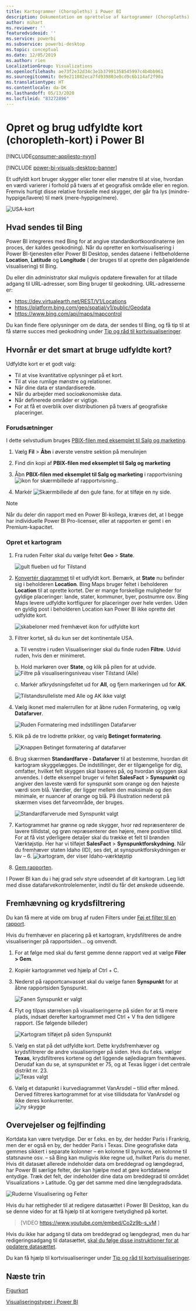 ```yaml
---
title: Kartogrammer (Choropleths) i Power BI
description: Dokumentation om oprettelse af kartogrammer (Choropleths) i Power BI
author: mihart
ms.reviewer: ''
featuredvideoid: ''
ms.service: powerbi
ms.subservice: powerbi-desktop
ms.topic: conceptual
ms.date: 12/05/2019
ms.author: rien
LocalizationGroup: Visualizations
ms.openlocfilehash: ae73f2e32d34c3e1b37991358545997c4b4bb961
ms.sourcegitcommit: 0e9e211082eca7fd939803e0cd9c6b114af2f90a
ms.translationtype: HT
ms.contentlocale: da-DK
ms.lasthandoff: 05/13/2020
ms.locfileid: "83272896"
---
```

# <a name="create-and-use-filled-maps-choropleth-maps-in-power-bi"></a>Opret og brug udfyldte kort (choropleth-kort) i Power BI

[!INCLUDE[consumer-appliesto-nyyn](../includes/consumer-appliesto-nyyn.md)]

[!INCLUDE [power-bi-visuals-desktop-banner](../includes/power-bi-visuals-desktop-banner.md)]

Et udfyldt kort bruger skygger eller toner eller mønstre til at vise, hvordan en værdi varierer i forhold på tværs af et geografisk område eller en region.  Fremvis hurtigt disse relative forskelle med skygger, der går fra lys (mindre-hyppige/lavere) til mørk (mere-hyppige/mere).    

![USA-kort](media/power-bi-visualization-filled-maps-choropleths/large-map.png)

## <a name="what-is-sent-to-bing"></a>Hvad sendes til Bing
Power BI integreres med Bing for at angive standardkortkoordinaterne (en proces, der kaldes geokodning). Når du opretter en kortvisualisering i Power BI-tjenesten eller Power BI Desktop, sendes dataene i feltbeholderne **Location**, **Latitude** og **Longitude** ( der bruges til at oprette den pågældende visualisering) til Bing.

Du eller din administrator skal muligvis opdatere firewallen for at tillade adgang til URL-adresser, som Bing bruger til geokodning.  URL-adresserne er:
- https://dev.virtualearth.net/REST/V1/Locations    
- https://platform.bing.com/geo/spatial/v1/public/Geodata    
- https://www.bing.com/api/maps/mapcontrol

Du kan finde flere oplysninger om de data, der sendes til Bing, og få tip til at få større succes med geokodning under [Tip og råd til kortvisualiseringer](power-bi-map-tips-and-tricks.md).

## <a name="when-to-use-a-filled-map"></a>Hvornår er det smart at bruge udfyldte kort?
Udfyldte kort er et godt valg:

* Til at vise kvantitative oplysninger på et kort.
* Til at vise rumlige mønstre og relationer.
* Når dine data er standardiserede.
* Når du arbejder med socioøkonomiske data.
* Når definerede områder er vigtige.
* For at få et overblik over distributionen på tværs af geografiske placeringer.

### <a name="prerequisites"></a>Forudsætninger
I dette selvstudium bruges [PBIX-filen med eksemplet til Salg og marketing](https://download.microsoft.com/download/9/7/6/9767913A-29DB-40CF-8944-9AC2BC940C53/Sales%20and%20Marketing%20Sample%20PBIX.pbix).
1. Vælg **Fil** > **Åbn** i øverste venstre sektion på menulinjen
   
2. Find din kopi af **PBIX-filen med eksemplet til Salg og marketing**

1. Åbn **PBIX-filen med eksemplet til Salg og marketing** i rapportvisning ![ikon for skærmbillede af rapportvisning.](media/power-bi-visualization-kpi/power-bi-report-view.png).

1. Markér ![Skærmbillede af den gule fane.](media/power-bi-visualization-kpi/power-bi-yellow-tab.png) for at tilføje en ny side.

> [!NOTE]
> Når du deler din rapport med en Power BI-kollega, kræves det, at I begge har individuelle Power BI Pro-licenser, eller at rapporten er gemt i en Premium-kapacitet.    

### <a name="create-a-filled-map"></a>Opret et kartogram
1. Fra ruden Felter skal du vælge feltet **Geo** \> **State**.    

   ![gult flueben ud for Tilstand](media/power-bi-visualization-filled-maps-choropleths/power-bi-state.png)
2. [Konvertér diagrammet](power-bi-report-change-visualization-type.md) til et udfyldt kort. Bemærk, at **State** nu befinder sig i beholderen **Location**. Bing Maps bruger feltet i beholderen **Location** til at oprette kortet.  Der er mange forskellige muligheder for gyldige placeringer: lande, stater, kommuner, byer, postnumre osv. Bing Maps levere udfyldte kortfigurer for placeringer over hele verden. Uden en gyldig post i beholderen Location kan Power BI ikke oprette det udfyldte kort.  

   ![skabeloner med fremhævet ikon for udfyldte kort](media/power-bi-visualization-filled-maps-choropleths/img003.png)
3. Filtrer kortet, så du kun ser det kontinentale USA.

   a.  Til venstre i ruden Visualiseringer skal du finde ruden **Filtre**. Udvid ruden, hvis den er minimeret.

   b.  Hold markøren over **State**, og klik på pilen for at udvide.  
   ![Filtre på visualiseringsniveau viser Tilstand (Alle)](media/power-bi-visualization-filled-maps-choropleths/img004.png)

   c.  Markér afkrydsningsfeltet ud for **All**, og fjern markeringen ud for **AK**.

   ![Tilstandsrulleliste med Alle og AK ikke valgt](media/power-bi-visualization-filled-maps-choropleths/img005.png)
4. Vælg ikonet med malerrullen for at åbne ruden Formatering, og vælg **Datafarver**.

    ![Ruden Formatering med indstillingen Datafarver](media/power-bi-visualization-filled-maps-choropleths/power-bi-colors-data.png)

5. Klik på de tre lodrette prikker, og vælg **Betinget formatering**.

    ![Knappen Betinget formatering af datafarver](media/power-bi-visualization-filled-maps-choropleths/power-bi-conditional.png)

6. Brug skærmen **Standardfarve - Datafarver** til at bestemme, hvordan dit kartogram skyggelægges. De indstillinger, der er tilgængelige for dig, omfatter, hvilket felt skyggen skal baseres på, og hvordan skyggen skal anvendes. I dette eksempel bruger vi feltet **SalesFact** > **Synspunkt** og angiver den laveste værdi for synspunkt som orange og den højeste værdi som blå. Værdier, der ligger mellem den maksimale og den minimale, er nuancer af orange og blå. På illustration nederst på skærmen vises det farveområde, der bruges. 

    ![Standardfarverude med Synspunkt valgt](media/power-bi-visualization-filled-maps-choropleths/power-bi-sentiment-field.png)

7. Kartogrammet har grønne og røde skygger, hvor rød repræsenterer de lavere tillidstal, og grøn repræsenterer den højere, mere positive tillid.  For at få vist yderligere detaljer skal du trække et felt til brønden Værktøjstip.  Her har vi tilføjet **SalesFact** > **Synspunktforskydning**. Når du fremhæver staten Idaho (ID), ses det, at synspunktforskydningen er lav – 6.
   ![kartogram, der viser Idaho-værktøjstip](media/power-bi-visualization-filled-maps-choropleths/power-bi-idaho-filled-map.png)

10. [Gem rapporten](../create-reports/service-report-save.md).

I Power BI kan du i høj grad selv styre udseendet af dit kartogram. Leg lidt med disse datafarvekontrolelementer, indtil du får det ønskede udseende. 

## <a name="highlighting-and-cross-filtering"></a>Fremhævning og krydsfiltrering
Du kan få mere at vide om brug af ruden Filters under [Føj et filter til en rapport](../create-reports/power-bi-report-add-filter.md).

Hvis du fremhæver en placering på et kartogram, krydsfiltreres de andre visualiseringer på rapportsiden... og omvendt.

1. For at følge med skal du først gemme denne rapport ved at vælge **Filer > Gem**. 

2. Kopiér kartogrammet ved hjælp af Ctrl + C.

3. Nederst på rapportcanvasset skal du vælge fanen **Synspunkt** for at åbne rapportsiden Synspunkt.

    ![Fanen Synspunkt er valgt](media/power-bi-visualization-filled-maps-choropleths/power-bi-sentiment-tab.png)

4. Flyt og tilpas størrelsen på visualiseringerne på siden for at få mere plads, indsæt derefter kartogrammet med Ctrl + V fra den tidligere rapport. (Se følgende billeder)

   ![Kartogram tilføjet på siden Synspunkt](media/power-bi-visualization-filled-maps-choropleths/power-bi-map.png)

5. Vælg en stat på det udfyldte kort.  Dette krydsfremhæver og krydsfiltrerer de andre visualiseringer på siden. Hvis du f.eks. vælger **Texas**, krydsfiltreres kortene og det liggende søjlediagram fremhæves. Derudaf kan du se, at synspunktet er 75, og at Texas ligger i det centrale distrikt nr. 23.   
   ![Texas valgt](media/power-bi-visualization-filled-maps-choropleths/power-bi-filter.png)
2. Vælg et datapunkt i kurvediagrammet VanArsdel – tillid efter måned. Derved filtreres kartogrammet for at vise tillidsdata for VanArsdel og ikke deres konkurrenter.  
   ![ny skygge](media/power-bi-visualization-filled-maps-choropleths/power-bi-vanarsdel.png)

## <a name="considerations-and-troubleshooting"></a>Overvejelser og fejlfinding
Kortdata kan være tvetydige.  Der er f.eks. en by, der hedder Paris i Frankrig, men der er også en by, der hedder Paris i Texas. Dine geografiske data gemmes sikkert i separate kolonner – en kolonne til bynavne, en kolonne til statsnavne osv. – så Bing kan muligvis ikke regne ud, hvilket Paris du mener. Hvis dit datasæt allerede indeholder data om breddegrad og længdegrad, har Power BI særlige felter, der kan hjælpe med at gøre kortdataene entydige. Træk det felt, der indeholder dine data om breddegrad til området Visualizations \> Latitude.  Og gør det samme med dine længdegradsdata.    

![Ruderne Visualisering og Felter](media/power-bi-visualization-filled-maps-choropleths/pbi-latitude.png)

Hvis du har rettigheder til at redigere datasættet i Power BI Desktop, kan du se denne video for at få hjælp til at korrigere tvetydighed på kortet.

> [VIDEO https://www.youtube.com/embed/Co2z9b-s_yM ]

Hvis du ikke har adgang til data om breddegrad og længdegrad, men du har redigeringsadgang til datasættet, [skal du følge disse instruktioner for at opdatere datasættet](https://support.office.com/article/Maps-in-Power-View-8A9B2AF3-A055-4131-A327-85CC835271F7).

Du kan få hjælp til kortvisualiseringer under [Tip og råd til kortvisualiseringer](../power-bi-map-tips-and-tricks.md).

## <a name="next-steps"></a>Næste trin

[Figurkort](desktop-shape-map.md)

[Visualiseringstyper i Power BI](power-bi-visualization-types-for-reports-and-q-and-a.md)


